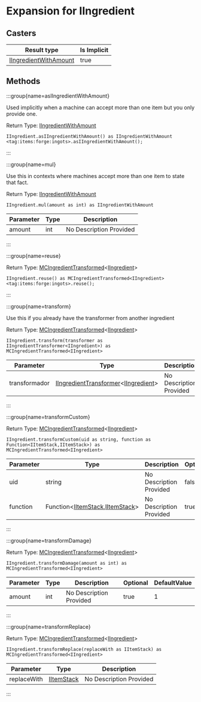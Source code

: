 # Expansion for IIngredient

## Casters

| Result type                                                       | Is Implicit |
| ----------------------------------------------------------------- | ----------- |
| [IIngredientWithAmount](/vanilla/api/items/IIngredientWithAmount) | true        |

## Methods

:::group{name=asIIngredientWithAmount}

Used implicitly when a machine can accept more than one item but you only provide one.

Return Type: [IIngredientWithAmount](/vanilla/api/items/IIngredientWithAmount)

```zenscript
IIngredient.asIIngredientWithAmount() as IIngredientWithAmount
<tag:items:forge:ingots>.asIIngredientWithAmount();
```

:::

:::group{name=mul}

Use this in contexts where machines accept more than one item to state that fact.

Return Type: [IIngredientWithAmount](/vanilla/api/items/IIngredientWithAmount)

```zenscript
IIngredient.mul(amount as int) as IIngredientWithAmount
```

| Parameter | Type | Description             |
| --------- | ---- | ----------------------- |
| amount    | int  | No Description Provided |


:::

:::group{name=reuse}

Return Type: [MCIngredientTransformed](/vanilla/api/items/MCIngredientTransformed)&lt;[IIngredient](/vanilla/api/items/IIngredient)&gt;

```zenscript
IIngredient.reuse() as MCIngredientTransformed<IIngredient>
<tag:items:forge:ingots>.reuse();
```

:::

:::group{name=transform}

Use this if you already have the transformer from another ingredient

Return Type: [MCIngredientTransformed](/vanilla/api/items/MCIngredientTransformed)&lt;[IIngredient](/vanilla/api/items/IIngredient)&gt;

```zenscript
IIngredient.transform(transformer as IIngredientTransformer<IIngredient>) as MCIngredientTransformed<IIngredient>
```

| Parameter     | Type                                                                                                                                 | Description             |
| ------------- | ------------------------------------------------------------------------------------------------------------------------------------ | ----------------------- |
| transformador | [IIngredientTransformer](/vanilla/api/items/IIngredientTransformer)&lt;[IIngredient](/vanilla/api/items/IIngredient)&gt; | No Description Provided |


:::

:::group{name=transformCustom}

Return Type: [MCIngredientTransformed](/vanilla/api/items/MCIngredientTransformed)&lt;[IIngredient](/vanilla/api/items/IIngredient)&gt;

```zenscript
IIngredient.transformCustom(uid as string, function as Function<IItemStack,IItemStack>) as MCIngredientTransformed<IIngredient>
```

| Parameter | Type                                                                                                                | Description             | Optional | DefaultValue |
| --------- | ------------------------------------------------------------------------------------------------------------------- | ----------------------- | -------- | ------------ |
| uid       | string                                                                                                              | No Description Provided | false    |              |
| function  | Function&lt;[IItemStack](/vanilla/api/items/IItemStack),[IItemStack](/vanilla/api/items/IItemStack)&gt; | No Description Provided | true     |              |

:::

:::group{name=transformDamage}

Return Type: [MCIngredientTransformed](/vanilla/api/items/MCIngredientTransformed)&lt;[IIngredient](/vanilla/api/items/IIngredient)&gt;

```zenscript
IIngredient.transformDamage(amount as int) as MCIngredientTransformed<IIngredient>
```

| Parameter | Type | Description             | Optional | DefaultValue |
| --------- | ---- | ----------------------- | -------- | ------------ |
| amount    | int  | No Description Provided | true     | 1            |

:::

:::group{name=transformReplace}

Return Type: [MCIngredientTransformed](/vanilla/api/items/MCIngredientTransformed)&lt;[IIngredient](/vanilla/api/items/IIngredient)&gt;

```zenscript
IIngredient.transformReplace(replaceWith as IItemStack) as MCIngredientTransformed<IIngredient>
```

| Parameter   | Type                                        | Description             |
| ----------- | ------------------------------------------- | ----------------------- |
| replaceWith | [IItemStack](/vanilla/api/items/IItemStack) | No Description Provided |


:::


